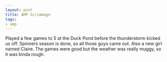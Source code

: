 ```yaml
---
layout: post
title: AMP Scrimmage
tags:
- amp
---
```


Played a few games to 5 at the Duck Pond before the thunderstorm kicked us off. Spinners season is done, so all those guys came out. Also a new girl named Claire. The games were good but the weather was really muggy, so it was kinda rough.
